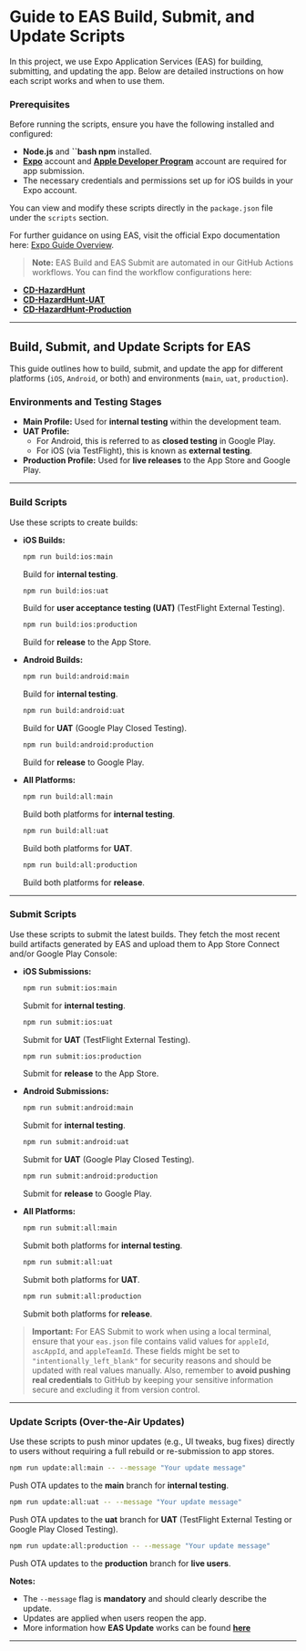 # Guide to EAS Build, Submit, and Update Scripts

In this project, we use Expo Application Services (EAS) for building, submitting, and updating the app. Below are detailed instructions on how each script works and when to use them.

### Prerequisites

Before running the scripts, ensure you have the following installed and configured:
- **Node.js** and **``bash
npm** installed.
- [**Expo**](https://expo.dev/signup) account and [**Apple Developer Program**](https://developer.apple.com/programs/) account are required for app submission.
- The necessary credentials and permissions set up for iOS builds in your Expo account.

You can view and modify these scripts directly in the `package.json` file under the `scripts` section.

For further guidance on using EAS, visit the official Expo documentation here: [Expo Guide Overview](https://docs.expo.dev/guides/overview/).

> **Note:** EAS Build and EAS Submit are automated in our GitHub Actions workflows. You can find the workflow configurations here:
- [**CD-HazardHunt**](https://github.com/Ohtu-Tyoturvallisuus/TTS-frontend/blob/main/.github/workflows/eas-build-submit-all.yml)
- [**CD-HazardHunt-UAT**](https://github.com/Ohtu-Tyoturvallisuus/TTS-frontend/blob/main/.github/workflows/eas-build-submit-all-uat.yml)
- [**CD-HazardHunt-Production**](https://github.com/Ohtu-Tyoturvallisuus/TTS-frontend/blob/main/.github/workflows/eas-build-submit-all-prod.yml)

---

## Build, Submit, and Update Scripts for EAS

This guide outlines how to build, submit, and update the app for different platforms (`iOS`, `Android`, or both) and environments (`main`, `uat`, `production`).

### Environments and Testing Stages

- **Main Profile:** Used for **internal testing** within the development team.
- **UAT Profile:** 
  - For Android, this is referred to as **closed testing** in Google Play.
  - For iOS (via TestFlight), this is known as **external testing**.
- **Production Profile:** Used for **live releases** to the App Store and Google Play.

---

### Build Scripts

Use these scripts to create builds:

- **iOS Builds:**
  ```bash
  npm run build:ios:main
  ```
  Build for **internal testing**.

  ```bash
  npm run build:ios:uat
  ```
  Build for **user acceptance testing (UAT)** (TestFlight External Testing).

  ```bash
  npm run build:ios:production
  ```
  Build for **release** to the App Store.

- **Android Builds:**
  ```bash
  npm run build:android:main
  ```
  Build for **internal testing**.

  ```bash
  npm run build:android:uat
  ```
  Build for **UAT** (Google Play Closed Testing).

  ```bash
  npm run build:android:production
  ```
  Build for **release** to Google Play.

- **All Platforms:**
  ```bash
  npm run build:all:main
  ```
  Build both platforms for **internal testing**.

  ```bash
  npm run build:all:uat
  ```
  Build both platforms for **UAT**.

  ```bash
  npm run build:all:production
  ```
  Build both platforms for **release**.

---

### Submit Scripts

Use these scripts to submit the latest builds. They fetch the most recent build artifacts generated by EAS and upload them to App Store Connect and/or Google Play Console:

- **iOS Submissions:**
  ```bash
  npm run submit:ios:main
  ```
  Submit for **internal testing**.

  ```bash
  npm run submit:ios:uat
  ```
  Submit for **UAT** (TestFlight External Testing).

  ```bash
  npm run submit:ios:production
  ```
  Submit for **release** to the App Store.

- **Android Submissions:**
  ```bash
  npm run submit:android:main
  ```
  Submit for **internal testing**.

  ```bash
  npm run submit:android:uat
  ```
  Submit for **UAT** (Google Play Closed Testing).

  ```bash
  npm run submit:android:production
  ```
  Submit for **release** to Google Play.

- **All Platforms:**
  ```bash
  npm run submit:all:main
  ```
  Submit both platforms for **internal testing**.

  ```bash
  npm run submit:all:uat
  ```
  Submit both platforms for **UAT**.

  ```bash
  npm run submit:all:production
  ```
  Submit both platforms for **release**.

> **Important:** For EAS Submit to work when using a local terminal, ensure that your `eas.json` file contains valid values for `appleId`, `ascAppId`, and `appleTeamId`. These fields might be set to `"intentionally_left_blank"` for security reasons and should be updated with real values manually. Also, remember to **avoid pushing real credentials** to GitHub by keeping your sensitive information secure and excluding it from version control.

---

### Update Scripts (Over-the-Air Updates)

Use these scripts to push minor updates (e.g., UI tweaks, bug fixes) directly to users without requiring a full rebuild or re-submission to app stores.

```bash
npm run update:all:main -- --message "Your update message"
```
Push OTA updates to the **main** branch for **internal testing**.

```bash
npm run update:all:uat -- --message "Your update message"
```
Push OTA updates to the **uat** branch for **UAT** (TestFlight External Testing or Google Play Closed Testing).

```bash
npm run update:all:production -- --message "Your update message"
```
Push OTA updates to the **production** branch for **live users**.

**Notes:**
- The `--message` flag is **mandatory** and should clearly describe the update.
- Updates are applied when users reopen the app.
- More information how **EAS Update** works can be found [**here**](https://docs.expo.dev/eas-update/how-it-works/)

---